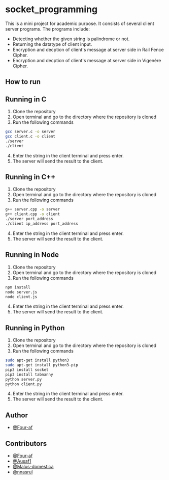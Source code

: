 # socket_programming

This is a mini project for academic purpose. It consists of several client server programs. The programs include:
- Detecting whether the given string is palindrome or not.
- Returning the datatype of client input.
- Encryption and decption of client's message at server side in Rail Fence Cipher.
- Encryption and decption of client's message at server side in Vigenère Cipher.


## How to run

<h2>Running in C</h2>

1. Clone the repository
2. Open terminal and go to the directory where the repository is cloned
3. Run the following commands

```bash
gcc server.c -o server
gcc client.c -o client
./server
./client
```

4. Enter the string in the client terminal and press enter.
5. The server will send the result to the client.

<h2>Running in C++</h2>

1. Clone the repository
2. Open terminal and go to the directory where the repository is cloned
3. Run the following commands

```bash
g++ server.cpp -o server
g++ client.cpp -o client
./server port_address
./client ip_address port_address
```

4. Enter the string in the client terminal and press enter.
5. The server will send the result to the client.

<h2>Running in Node</h2>

1. Clone the repository
2. Open terminal and go to the directory where the repository is cloned
3. Run the following commands

```bash
npm install
node server.js
node client.js
```

4. Enter the string in the client terminal and press enter.
5. The server will send the result to the client.

<h2>Running in Python</h2>

1. Clone the repository
2. Open terminal and go to the directory where the repository is cloned
3. Run the following commands

```bash
sudo apt-get install python3
sudo apt-get install python3-pip
pip3 install socket
pip3 install tabnanny
python server.py
python client.py
```

4. Enter the string in the client terminal and press enter.
5. The server will send the result to the client.

## Author

- [@Four-af](https://www.github.com/Four-af)

## Contributors

- [@Four-af](https://www.github.com/Four-af)
- [@Ausaf1](https://www.github.com/Ausaf1)
- [@Malus-domestica](https://www.github.com/Malus-domestica)
- [@nnasrul](https://www.github.com/nnasrul)
